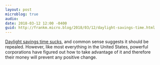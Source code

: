 ```yaml
---
layout: post
microblog: true
audio: 
date: 2018-03-12 12:00 -0400
guid: http://frankm.micro.blog/2018/03/12/daylight-savings-time.html
---
```

[Daylight savings time sucks](https://www.smithsonianmag.com/history/100-years-later-madness-daylight-saving-time-endures-180968435/), and common sense suggests it should be repealed. However, like most everything in the United States, powerful corporations have figured out how to take advantage of it and therefore their money will prevent any positive change. 
